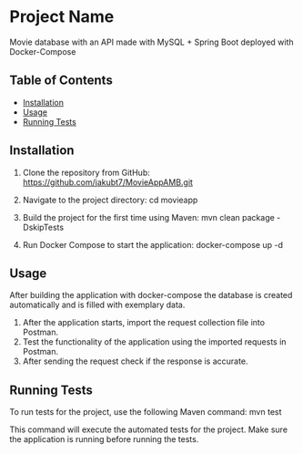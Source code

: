 # Project Name

Movie database with an API made with MySQL + Spring Boot deployed with Docker-Compose

## Table of Contents

- [Installation](#installation)
- [Usage](#usage)
- [Running Tests](#running-tests)

## Installation

1. Clone the repository from GitHub: 
  https://github.com/jakubt7/MovieAppAMB.git

2. Navigate to the project directory:
  cd movieapp

3. Build the project for the first time using Maven:
   mvn clean package -DskipTests
   
4. Run Docker Compose to start the application:
   docker-compose up -d

   
## Usage

After building the application with docker-compose the database is created automatically and is filled with exemplary data.

1. After the application starts, import the request collection file into Postman.
2. Test the functionality of the application using the imported requests in Postman.
3. After sending the request check if the response is accurate.

## Running Tests

To run tests for the project, use the following Maven command:
mvn test

This command will execute the automated tests for the project. Make sure the application is running before running the tests.

